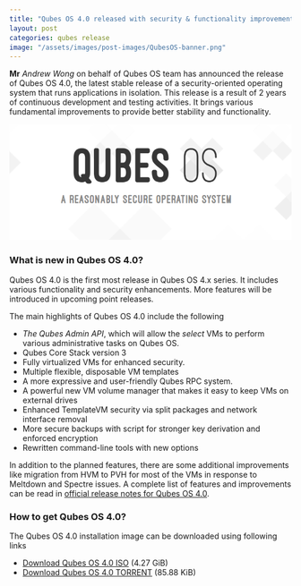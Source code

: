 ```yaml
---
title: "Qubes OS 4.0 released with security & functionality improvements"
layout: post
categories: qubes release
image: "/assets/images/post-images/QubesOS-banner.png"
---
```


**Mr** *Andrew Wong* on behalf of Qubes OS team has announced the release of Qubes OS 4.0, the latest stable release of a security-oriented operating system that runs applications in isolation. This release is a result of 2 years of continuous development and testing activities. It brings various fundamental improvements to provide better stability and functionality.

![Qubes OS 4.0 banner](/assets/images/post-images/QubesOS-banner.png)

### What is new in Qubes OS 4.0?
Qubes OS 4.0 is the first most release in Qubes OS 4.x series. It includes various functionality and security enhancements. More features will be introduced in upcoming point releases. 

The main highlights of Qubes OS 4.0 include the following
- *The Qubes Admin API*, which will allow the *select* VMs to perform various administrative tasks on Qubes OS.
- Qubes Core Stack version 3
- Fully virtualized VMs for enhanced security.
- Multiple flexible, disposable VM templates
- A more expressive and user-friendly Qubes RPC system.
- A powerful new VM volume manager that makes it easy to keep VMs on external drives
- Enhanced TemplateVM security via split packages and network interface removal
- More secure backups with script for stronger key derivation and enforced encryption
- Rewritten command-line tools with new options

In addition to the planned features, there are some additional improvements like migration from HVM to PVH for most of the VMs in response to Meltdown and Spectre issues. A complete list of features and improvements can be read in [official release notes for Qubes OS 4.0](https://www.qubes-os.org/doc/releases/4.0/release-notes/).

### How to get Qubes OS 4.0?
The Qubes OS 4.0 installation image can be downloaded using following links
- [Download Qubes OS 4.0 ISO](https://mirrors.edge.kernel.org/qubes/iso/Qubes-R4.0-x86_64.iso) (4.27 GiB)
- [Download Qubes OS 4.0 TORRENT](https://mirrors.edge.kernel.org/qubes/iso/Qubes-R4.0-x86_64.torrent) (85.88 KiB)